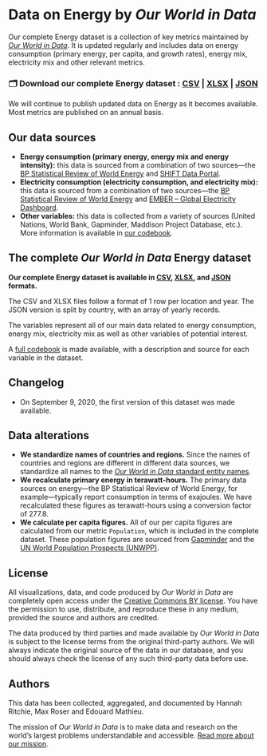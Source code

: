 # Data on Energy by *Our World in Data*

Our complete Energy dataset is a collection of key metrics maintained by [*Our World in Data*](https://ourworldindata.org/energy). It is updated regularly and includes data on energy consumption (primary energy, per capita, and growth rates), energy mix, electricity mix and other relevant metrics.

### 🗂️ Download our complete Energy dataset : [CSV](https://github.com/owid/energy-data/raw/master/owid-energy-data.csv) | [XLSX](https://github.com/owid/energy-data/raw/master/owid-energy-data.xlsx) | [JSON](https://github.com/owid/energy-data/raw/master/owid-energy-data.json)

We will continue to publish updated data on Energy as it becomes available. Most metrics are published on an annual basis.

## Our data sources

- **Energy consumption (primary energy, energy mix and energy intensity):** this data is sourced from a combination of two sources—the [BP Statistical Review of World Energy](https://www.bp.com/en/global/corporate/energy-economics/statistical-review-of-world-energy.html) and [SHIFT Data Portal](https://www.theshiftdataportal.org/energy).
- **Electricity consumption (electricity consumption, and electricity mix):** this data is sourced from a combination of two sources—the [BP Statistical Review of World Energy](https://www.bp.com/en/global/corporate/energy-economics/statistical-review-of-world-energy.html) and [EMBER – Global Electricity Dashboard](https://ember.shinyapps.io/GlobalElectricityDashboard/).
- **Other variables:** this data is collected from a variety of sources (United Nations, World Bank, Gapminder, Maddison Project Database, etc.). More information is available in [our codebook](https://github.com/owid/energy-data/blob/master/owid-energy-codebook.csv).

## The complete *Our World in Data* Energy dataset

**Our complete Energy dataset is available in [CSV](https://github.com/owid/energy-data/raw/master/owid-energy-data.csv), [XLSX](https://github.com/owid/energy-data/raw/master/owid-energy-data.xlsx), and [JSON](https://github.com/owid/energy-data/raw/master/owid-energy-data.json) formats.**

The CSV and XLSX files follow a format of 1 row per location and year. The JSON version is split by country, with an array of yearly records.

The variables represent all of our main data related to energy consumption, energy mix, electricity mix as well as other variables of potential interest.

A [full codebook](https://github.com/owid/energy-data/blob/master/owid-energy-codebook.csv) is made available, with a description and source for each variable in the dataset.

## Changelog

- On September 9, 2020, the first version of this dataset was made available.

## Data alterations

- **We standardize names of countries and regions.** Since the names of countries and regions are different in different data sources, we standardize all names to the [*Our World in Data* standard entity names](https://github.com/owid/energy-data/blob/master/scripts/input/shared/continents.csv).
- **We recalculate primary energy in terawatt-hours.** The primary data sources on energy—the BP Statistical Review of World Energy, for example—typically report consumption in terms of exajoules. We have recalculated these figures as terawatt-hours using a conversion factor of 277.8.
- **We calculate per capita figures.** All of our per capita figures are calculated from our metric `Population`, which is included in the complete dataset. These population figures are sourced from [Gapminder](http://gapminder.org) and the [UN World Population Prospects (UNWPP)](https://population.un.org/wpp/).

## License

All visualizations, data, and code produced by _Our World in Data_ are completely open access under the [Creative Commons BY license](https://creativecommons.org/licenses/by/4.0/). You have the permission to use, distribute, and reproduce these in any medium, provided the source and authors are credited.

The data produced by third parties and made available by _Our World in Data_ is subject to the license terms from the original third-party authors. We will always indicate the original source of the data in our database, and you should always check the license of any such third-party data before use.

## Authors

This data has been collected, aggregated, and documented by Hannah Ritchie, Max Roser and Edouard Mathieu.

The mission of *Our World in Data* is to make data and research on the world’s largest problems understandable and accessible. [Read more about our mission](https://ourworldindata.org/about).
